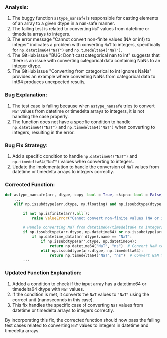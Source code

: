 ### Analysis:
1. The buggy function `astype_nansafe` is responsible for casting elements of an array to a given dtype in a nan-safe manner.
2. The failing test is related to converting `NaT` values from datetime or timedelta arrays to integers.
3. The error message "Cannot convert non-finite values (NA or inf) to integer" indicates a problem with converting `NaT` to integers, specifically for `np.datetime64("NaT")` and `np.timedelta64("NaT")`.
4. The GitHub issue "BUG: Don't cast categorical nan to int" suggests that there is an issue with converting categorical data containing NaNs to an integer dtype.
5. The GitHub issue "Converting from categorical to int ignores NaNs" provides an example where converting NaNs from categorical data to int64 produces unexpected results.

### Bug Explanation:
1. The test case is failing because when `astype_nansafe` tries to convert `NaT` values from datetime or timedelta arrays to integers, it is not handling the case properly.
2. The function does not have a specific condition to handle `np.datetime64("NaT")` and `np.timedelta64("NaT")` when converting to integers, resulting in the error.

### Bug Fix Strategy:
1. Add a specific condition to handle `np.datetime64("NaT")` and `np.timedelta64("NaT")` values when converting to integers.
2. Update the implementation to handle the conversion of `NaT` values from datetime or timedelta arrays to integers correctly.

### Corrected Function:

```python
def astype_nansafe(arr, dtype, copy: bool = True, skipna: bool = False):
    ...
    elif np.issubdtype(arr.dtype, np.floating) and np.issubdtype(dtype, np.integer):
        
        if not np.isfinite(arr).all():
            raise ValueError("Cannot convert non-finite values (NA or inf) to integer")
    
        # Handle converting NaT from datetime64/timedelta64 to integers
        if np.issubdtype(arr.dtype, np.datetime64) or np.issubdtype(arr.dtype, np.timedelta64):
            if np.datetime_data(arr.dtype).name == "NaT":
                if np.issubdtype(arr.dtype, np.datetime64):
                    return np.datetime64("NaT", "ns")  # Convert NaN to 'NaT'
                elif np.issubdtype(arr.dtype, np.timedelta64):
                    return np.timedelta64("NaT", "ns")  # Convert NaN to 'NaT'
        ...
```

### Updated Function Explanation:
1. Added a condition to check if the input array has a datetime64 or timedelta64 dtype with `NaT` values.
2. If the condition is met, it converts the `NaT` values to `'NaT'` using the correct unit (nanoseconds in this case).
3. This fix handles the specific case of converting `NaT` values from datetime or timedelta arrays to integers correctly.

By incorporating this fix, the corrected function should now pass the failing test cases related to converting `NaT` values to integers in datetime and timedelta arrays.
